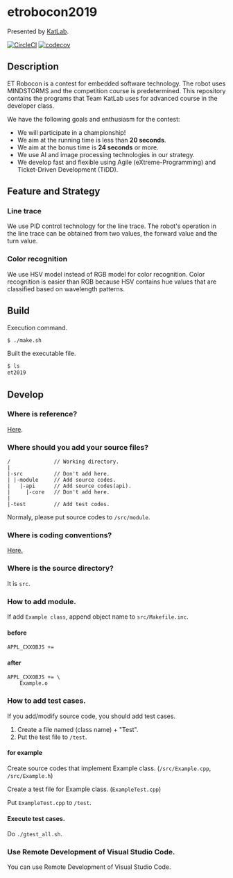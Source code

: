 # etrobocon2019
Presented by [KatLab](http://earth.cs.miyazaki-u.ac.jp).


[![CircleCI](https://circleci.com/gh/KatLab-MiyazakiUniv/etrobocon2019/tree/master.svg?style=svg)](https://circleci.com/gh/KatLab-MiyazakiUniv/etrobocon2019/tree/master) [![codecov](https://codecov.io/gh/KatLab-MiyazakiUniv/etrobocon2019/branch/master/graph/badge.svg)](https://codecov.io/gh/KatLab-MiyazakiUniv/etrobocon2019) 

## Description
ET Robocon is a contest for embedded software technology. The robot uses MINDSTORMS and the competition course is predetermined. 
This repository contains the programs that Team KatLab uses for advanced course in the developer class.

We have the following goals and enthusiasm for the contest:
 - We will participate in a championship!
 - We aim at the running time is less than **20 seconds**.
 - We aim at the bonus time is **24 seconds** or more.
 - We use AI and image processing technologies in our strategy.
 - We develop fast and flexible using Agile (eXtreme-Programming) and Ticket-Driven Development (TiDD).

## Feature and Strategy
### Line trace
We use PID control technology for the line trace. The robot's operation in the line trace can be obtained from two values, the forward value and the turn value.

### Color recognition
We use HSV model instead of RGB model for color recognition. Color recognition is easier than RGB because HSV contains hue values that are classified based on wavelength patterns.

## Build

Execution command.
```bash
$ ./make.sh
```

Built the executable file.
```bash
$ ls
et2019
```

## Develop
### Where is reference?

[Here](https://katlab-miyazakiuniv.github.io/etrobocon2019/annotated.html).


### Where should you add your source files?

```
/              // Working directory.
|
|-src          // Don't add here.
| |-module     // Add source codes.
|   |-api      // Add source codes(api).
|     |-core   // Don't add here.
|
|-test         // Add test codes.
```

Normaly, please put source codes to `/src/module`.


### Where is coding conventions?
[Here.](
https://www.dropbox.com/sh/6u2tp0cw92aotq6/AADatBCUPQ87mDIAYwCnJrZKa/%E3%82%B3%E3%83%BC%E3%83%87%E3%82%A3%E3%83%B3%E3%82%B0%E3%82%B9%E3%82%BF%E3%82%A4%E3%83%AB?dl=0&preview=%E3%83%81%E3%82%A7%E3%83%83%E3%82%AF%E3%83%AA%E3%82%B9%E3%83%88.pdf&subfolder_nav_tracking=1)

### Where is the source directory?

It is `src`.

### How to add module.

If add `Example class`, append object name to `src/Makefile.inc`.

#### before

```
APPL_CXXOBJS += 
```

#### after
```
APPL_CXXOBJS += \
    Example.o
```

### How to add test cases.
If you add/modify source code, you should add test cases.

1. Create a file named (class name) + "Test".
2. Put the test file to `/test`.

#### for example
Create source codes that implement Example class.
(`/src/Example.cpp`, `/src/Example.h`)

Create a test file for Example class.
(`ExampleTest.cpp`)

Put `ExampleTest.cpp` to `/test`.

#### Execute test cases.
Do `./gtest_all.sh`.

### Use Remote Development of Visual Studio Code.

You can use Remote Development of Visual Studio Code.
